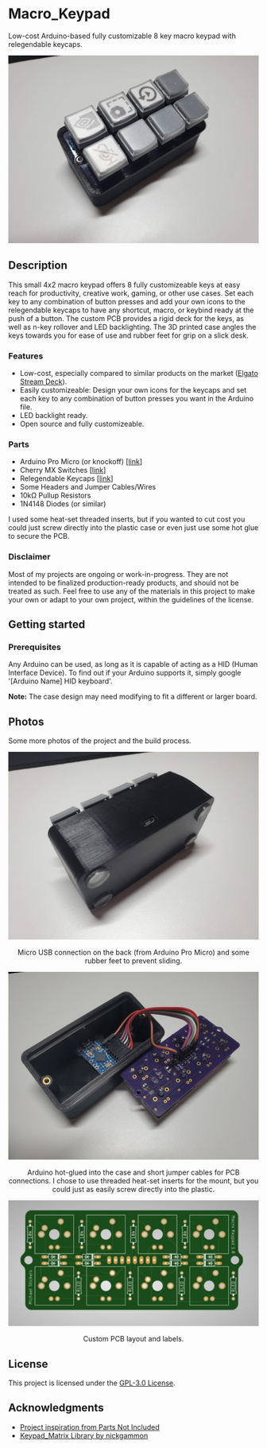 # Macro_Keypad

Low-cost Arduino-based fully customizable 8 key macro keypad with relegendable keycaps. 

<div align="center">
  <kbd>
    <img src="images/Front.jpg" />
  </kbd>
</div>

## Description

This small 4x2 macro keypad offers 8 fully customizeable keys at easy reach for productivity, creative work, gaming, or other use cases. Set each key to any combination of button presses and add your own icons to the relegendable keycaps to have any shortcut, macro, or keybind ready at the push of a button. The custom PCB provides a rigid deck for the keys, as well as n-key rollover and LED backlighting. The 3D printed case angles the keys towards you for ease of use and rubber feet for grip on a slick desk.

### Features

- Low-cost, especially compared to similar products on the market ([Elgato Stream Deck](https://www.elgato.com/en/stream-deck)).
- Easily customizeable: Design your own icons for the keycaps and set each key to any combination of button presses you want in the Arduino file.
- LED backlight ready.
- Open source and fully customizeable.

### Parts

- Arduino Pro Micro (or knockoff) [[link](https://www.sparkfun.com/products/12640)]
- Cherry MX Switches [[link](https://www.digikey.com/en/products/detail/cherry-americas-llc/MX1A-11NW/91134)]
- Relegendable Keycaps [[link](https://www.amazon.com/dp/B01M023NFK?psc=1)]
- Some Headers and Jumper Cables/Wires
- 10kΩ Pullup Resistors
- 1N4148 Diodes (or similar)

I used some heat-set threaded inserts, but if you wanted to cut cost you could just screw directly into the plastic case or even just use some hot glue to secure the PCB.

### Disclaimer

Most of my projects are ongoing or work-in-progress. They are not intended to be finalized production-ready products, and should not be treated as such. Feel free to use any of the materials in this project to make your own or adapt to your own project, within the guidelines of the license.

## Getting started

### Prerequisites

Any Arduino can be used, as long as it is capable of acting as a HID (Human Interface Device). To find out if your Arduino supports it, simply google '[Arduino Name] HID keyboard'.

**Note:** The case design may need modifying to fit a different or larger board.
<!--
### Install

Ideally, write a script whose usage is described here.

### Configure

Manual, context-specific tasks not covered in the installation process.

### Usage

GIFs are useful here to see the project in action.

### Troubleshooting

Or FAQs, if that's more appropriate.
-->
## Photos

Some more photos of the project and the build process.

<div align="center">
  <kbd>
    <img src="images/Back.jpg" />
  </kbd>
    
  Micro USB connection on the back (from Arduino Pro Micro) and some rubber feet to prevent sliding.
</div>

<div align="center">
  <kbd>
    <img src="images/Inside.jpg" />
  </kbd>
    
  Arduino hot-glued into the case and short jumper cables for PCB connections. I chose to use threaded heat-set inserts for the mount, but you could just as easily screw directly into the plastic.
</div>

<div align="center">
  <kbd>
    <img src="images/PCB_Front.jpg" />
  </kbd>
    
  Custom PCB layout and labels.
</div>

<!--
### Legal disclaimer

Usage of this tool for attacking targets without prior mutual consent is illegal. It is the end user's responsibility to obey all applicable local, state, and federal laws. Developers assume no liability and are not responsible for any misuse or damage caused by this program.
-->
<!--
### See also

- [A simple README.md template](https://gist.github.com/DomPizzie/7a5ff55ffa9081f2de27c315f5018afc)
- [A template to make good README.md](https://gist.github.com/PurpleBooth/109311bb0361f32d87a2)
- [A sample README for all your GitHub projects](https://gist.github.com/fvcproductions/1bfc2d4aecb01a834b46)
- [A simple README.md template to kickstart projects](https://github.com/me-and-company/readme-template)

## To-do

- [ ] Still need to do this
- [ ] ~~Decided not to do this~~
- [x] Done!
-->


## License

This project is licensed under the [GPL-3.0 License](LICENSE).

## Acknowledgments

* [Project inspiration from Parts Not Included](https://www.partsnotincluded.com/diy-stream-deck-mini-macro-keyboard/)
* [Keypad_Matrix Library by nickgammon](https://github.com/nickgammon/Keypad_Matrix)

